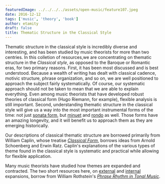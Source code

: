 ```yaml
---
featuredImage: ../../../../assets/open-music/feature107.jpeg
date: 2016-12-12
tags: ['music', 'theory', 'book']
author: etamity
draft: false
title: Thematic Structure in the Classical Style
---
```


Thematic structure in the classical style is incredibly diverse and interesting, and has been studied by music theorists for more than two centries. In this colletion of resources,we are concentrating on thematic structure in the *Classical style*, as opposed to the Baroque or Romantic eras, for two primary reasons. First, it has been most discussed and is best understood. Because a wealth of writing has dealt with classical cadence, motivic structure, phrase organization, and so on, we are well positioned to approach the subject fairly systematically. Of course, our systematic approach should not be taken to mean that we are able to explain everything. Even among music theorists that have developed robust theories of classical form (Hugo Riemann, for example), flexible analysis is still important. Second, understanding thematic structure in the classical style will give us a way into the most important instrumental forms of the time: not just [sonata form](../sonata/), but [minuet](../minuet/) and [rondo](../rondo/) as well. Those forms have an amazing longevity, and it will benefit us to approach them as they are emerging historically.

Our descriptions of classical thematic structure are borrowed primarily from William Caplin, whose treatise [*Classical Form*](https://openlibrary.org/works/OL2689355W/Classical_form), borrows ideas from Arnold Schoenberg and Erwin Ratz. Caplin's explanations of the various types of theme found in the classical style is systematic and practical while allowing for flexible application. 

Many music theorists have studied how themes are expanded and contracted. The two short resources here, on [external](../externalExpansions/) and [internal](../internalExpansions/) expansions, borrow from William Rothstein's [*Phrase Rhythm in Tonal Music*](https://openlibrary.org/books/OL2059999M/Phrase_rhythm_in_tonal_music). 

 